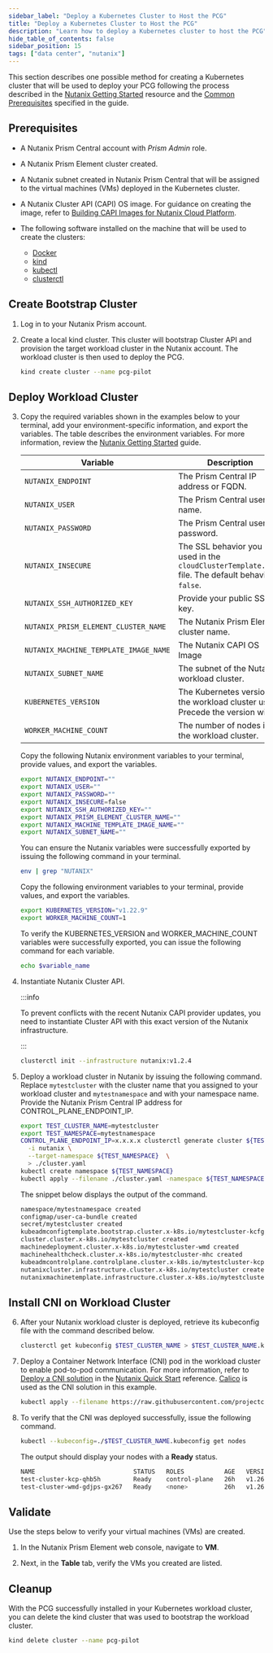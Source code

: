 ```yaml
---
sidebar_label: "Deploy a Kubernetes Cluster to Host the PCG"
title: "Deploy a Kubernetes Cluster to Host the PCG"
description: "Learn how to deploy a Kubernetes cluster to host the PCG"
hide_table_of_contents: false
sidebar_position: 15
tags: ["data center", "nutanix"]
---
```


This section describes one possible method for creating a Kubernetes cluster that will be used to deploy your PCG
following the process described in the
[Nutanix Getting Started](https://opendocs.nutanix.com/capx/v1.1.x/getting_started/) resource and the
[Common Prerequisites](https://cluster-api.sigs.k8s.io/user/quick-start#common-prerequisites) specified in the guide.

## Prerequisites

- A Nutanix Prism Central account with _Prism Admin_ role.

- A Nutanix Prism Element cluster created.

- A Nutanix subnet created in Nutanix Prism Central that will be assigned to the virtual machines (VMs) deployed in the
  Kubernetes cluster.

- A Nutanix Cluster API (CAPI) OS image. For guidance on creating the image, refer to
  [Building CAPI Images for Nutanix Cloud Platform](https://image-builder.sigs.k8s.io/capi/providers/nutanix.html#building-capi-images-for-nutanix-cloud-platform-ncp).

- The following software installed on the machine that will be used to create the clusters:

  - [Docker](https://docs.docker.com/engine/install/)
  - [kind](https://kind.sigs.k8s.io/docs/user/quick-start/#installation)
  - [kubectl](https://kubernetes.io/docs/tasks/tools/install-kubectl-linux/)
  - [clusterctl](https://cluster-api.sigs.k8s.io/user/quick-start#install-clusterctl)

## Create Bootstrap Cluster

1. Log in to your Nutanix Prism account.

2. Create a local kind cluster. This cluster will bootstrap Cluster API and provision the target workload cluster in the
   Nutanix account. The workload cluster is then used to deploy the PCG.

   ```bash
   kind create cluster --name pcg-pilot
   ```

## Deploy Workload Cluster

3. Copy the required variables shown in the examples below to your terminal, add your environment-specific information,
   and export the variables. The table describes the environment variables. For more information, review the
   [Nutanix Getting Started](https://opendocs.nutanix.com/capx/v1.1.x/getting_started/) guide.

   | **Variable**                          | **Description**                                                                                     |
   | ------------------------------------- | --------------------------------------------------------------------------------------------------- |
   | `NUTANIX_ENDPOINT`                    | The Prism Central IP address or FQDN.                                                               |
   | `NUTANIX_USER`                        | The Prism Central user name.                                                                        |
   | `NUTANIX_PASSWORD`                    | The Prism Central user password.                                                                    |
   | `NUTANIX_INSECURE`                    | The SSL behavior you used in the `cloudClusterTemplate.yaml` file. The default behavior is `false`. |
   | `NUTANIX_SSH_AUTHORIZED_KEY`          | Provide your public SSH key.                                                                        |
   | `NUTANIX_PRISM_ELEMENT_CLUSTER_NAME`  | The Nutanix Prism Element cluster name.                                                             |
   | `NUTANIX_MACHINE_TEMPLATE_IMAGE_NAME` | The Nutanix CAPI OS Image                                                                           |
   | `NUTANIX_SUBNET_NAME`                 | The subnet of the Nutanix workload cluster.                                                         |
   | `KUBERNETES_VERSION`                  | The Kubernetes version the workload cluster uses. Precede the version with `v`.                     |
   | `WORKER_MACHINE_COUNT`                | The number of nodes in the workload cluster.                                                        |

   Copy the following Nutanix environment variables to your terminal, provide values, and export the variables.

   ```bash
   export NUTANIX_ENDPOINT=""
   export NUTANIX_USER=""
   export NUTANIX_PASSWORD=""
   export NUTANIX_INSECURE=false
   export NUTANIX_SSH_AUTHORIZED_KEY=""
   export NUTANIX_PRISM_ELEMENT_CLUSTER_NAME=""
   export NUTANIX_MACHINE_TEMPLATE_IMAGE_NAME=""
   export NUTANIX_SUBNET_NAME=""
   ```

   You can ensure the Nutanix variables were successfully exported by issuing the following command in your terminal.

   ```bash
   env | grep "NUTANIX"
   ```

   Copy the following environment variables to your terminal, provide values, and export the variables.

   ```bash
   export KUBERNETES_VERSION="v1.22.9"
   export WORKER_MACHINE_COUNT=1
   ```

   To verify the KUBERNETES_VERSION and WORKER_MACHINE_COUNT variables were successfully exported, you can issue the
   following command for each variable.

   ```bash
   echo $variable_name
   ```

4. Instantiate Nutanix Cluster API.

   :::info

   To prevent conflicts with the recent Nutanix CAPI provider updates, you need to instantiate Cluster API with this
   exact version of the Nutanix infrastructure.

   :::

   ```bash
   clusterctl init --infrastructure nutanix:v1.2.4
   ```

5. Deploy a workload cluster in Nutanix by issuing the following command. Replace `mytestcluster` with the cluster name
   that you assigned to your workload cluster and `mytestnamespace` and with your namespace name. Provide the Nutanix
   Prism Central IP address for CONTROL_PLANE_ENDPOINT_IP.

   ```bash
   export TEST_CLUSTER_NAME=mytestcluster
   export TEST_NAMESPACE=mytestnamespace
   CONTROL_PLANE_ENDPOINT_IP=x.x.x.x clusterctl generate cluster ${TEST_CLUSTER_NAME} \
     -i nutanix \
     --target-namespace ${TEST_NAMESPACE}  \
     > ./cluster.yaml
   kubectl create namespace ${TEST_NAMESPACE}
   kubectl apply --filename ./cluster.yaml -namespace ${TEST_NAMESPACE}
   ```

   The snippet below displays the output of the command.

   ```bash hideClipBoard
   namespace/mytestnamespace created
   configmap/user-ca-bundle created
   secret/mytestcluster created
   kubeadmconfigtemplate.bootstrap.cluster.x-k8s.io/mytestcluster-kcfg-0 created
   cluster.cluster.x-k8s.io/mytestcluster created
   machinedeployment.cluster.x-k8s.io/mytestcluster-wmd created
   machinehealthcheck.cluster.x-k8s.io/mytestcluster-mhc created
   kubeadmcontrolplane.controlplane.cluster.x-k8s.io/mytestcluster-kcp created
   nutanixcluster.infrastructure.cluster.x-k8s.io/mytestcluster created
   nutanixmachinetemplate.infrastructure.cluster.x-k8s.io/mytestcluster-mt-0 created
   ```

## Install CNI on Workload Cluster

6. After your Nutanix workload cluster is deployed, retrieve its kubeconfig file with the command described below.

   ```bash
   clusterctl get kubeconfig $TEST_CLUSTER_NAME > $TEST_CLUSTER_NAME.kubeconfig -namespace $TEST_NAMESPACE
   ```

7. Deploy a Container Network Interface (CNI) pod in the workload cluster to enable pod-to-pod communication. For more
   information, refer to
   [Deploy a CNI solution](https://cluster-api.sigs.k8s.io/user/quick-start.html#deploy-a-cni-solution) in the
   [Nutanix Quick Start](https://cluster-api.sigs.k8s.io/user/quick-start.htm) reference.
   [Calico](https://docs.tigera.io/calico/latest/about/) is used as the CNI solution in this example.

   ```bash
   kubectl apply --filename https://raw.githubusercontent.com/projectcalico/calico/v3.26.1/manifests/calico.yaml
   ```

8. To verify that the CNI was deployed successfully, issue the following command.

   ```bash
   kubectl --kubeconfig=./$TEST_CLUSTER_NAME.kubeconfig get nodes
   ```

   The output should display your nodes with a **Ready** status.

   ```bash hideClipBoard
   NAME                           STATUS   ROLES           AGE   VERSION
   test-cluster-kcp-qhb5h         Ready    control-plane   26h   v1.26.7
   test-cluster-wmd-gdjps-gx267   Ready    <none>          26h   v1.26.7
   ```

## Validate

Use the steps below to verify your virtual machines (VMs) are created.

1. In the Nutanix Prism Element web console, navigate to **VM**.

2. Next, in the **Table** tab, verify the VMs you created are listed.

## Cleanup

With the PCG successfully installed in your Kubernetes workload cluster, you can delete the kind cluster that was used
to bootstrap the workload cluster.

```bash
kind delete cluster --name pcg-pilot
```
